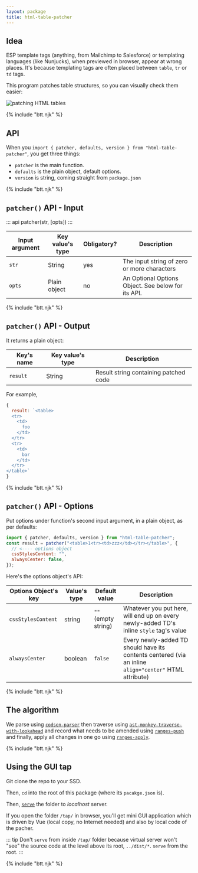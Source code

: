 ```yaml
---
layout: package
title: html-table-patcher
---
```


## Idea

ESP template tags (anything, from Mailchimp to Salesforce) or templating languages (like Nunjucks), when previewed in browser, appear at wrong places. It's because templating tags are often placed between `table`, `tr` or `td` tags.

This program patches table structures, so you can visually check them easier:

![patching HTML tables](/images/package-html-table-patcher-idea.png)

{% include "btt.njk" %}

## API

When you `import { patcher, defaults, version } from "html-table-patcher"`, you get three things:

- `patcher` is the main function.
- `defaults` is the plain object, default options.
- `version` is string, coming straight from `package.json`

{% include "btt.njk" %}

## `patcher()` API - Input

::: api
patcher(str, [opts])
:::

| Input argument | Key value's type | Obligatory? | Description                                        |
| -------------- | ---------------- | ----------- | -------------------------------------------------- |
| `str`          | String           | yes         | The input string of zero or more characters        |
| `opts`         | Plain object     | no          | An Optional Options Object. See below for its API. |

{% include "btt.njk" %}

## `patcher()` API - Output

It returns a plain object:

| Key's name | Key value's type | Description                           |
| ---------- | ---------------- | ------------------------------------- |
| `result`   | String           | Result string containing patched code |

For example,

```js
{
  result: `<table>
  <tr>
    <td>
      foo
    </td>
  </tr>
  <tr>
    <td>
      bar
    </td>
  </tr>
</table>`
}
```

{% include "btt.njk" %}

## `patcher()` API - Options

Put options under function's second input argument, in a plain object, as per defaults:

```js
import { patcher, defaults, version } from "html-table-patcher";
const result = patcher("<table>1<tr><td>zzz</td></tr></table>", {
  // <---- options object
  cssStylesContent: "",
  alwaysCenter: false,
});
```

Here's the options object's API:

| Options Object's key | Value's type | Default value       | Description                                                                                            |
| -------------------- | ------------ | ------------------- | ------------------------------------------------------------------------------------------------------ |
| `cssStylesContent`   | string       | `""` (empty string) | Whatever you put here, will end up on every newly-added TD's inline `style` tag's value                |
| `alwaysCenter`       | boolean      | `false`             | Every newly-added TD should have its contents centered (via an inline `align="center"` HTML attribute) |

{% include "btt.njk" %}

## The algorithm

We parse using [`codsen-parser`](/os/codsen-parser/) then traverse using [`ast-monkey-traverse-with-lookahead`](/os/ast-monkey-traverse-with-lookahead/) and record what needs to be amended using [`ranges-push`](/os/ranges-push/) and finally, apply all changes in one go using [`ranges-apply`](/os/ranges-apply/).

{% include "btt.njk" %}

## Using the GUI tap

Git clone the repo to your SSD.

Then, `cd` into the root of this package (where its `pacakge.json` is).

Then, [`serve`](https://www.npmjs.com/package/serve) the folder to _localhost_ server.

If you open the folder `/tap/` in browser, you'll get mini GUI application which is driven by Vue (local copy, no Internet needed) and also by local code of the pacher.

::: tip
Don't `serve` from inside `/tap/` folder because virtual server won't "see" the source code at the level above its root, `../dist/*`. `serve` from the root.
:::

{% include "btt.njk" %}
